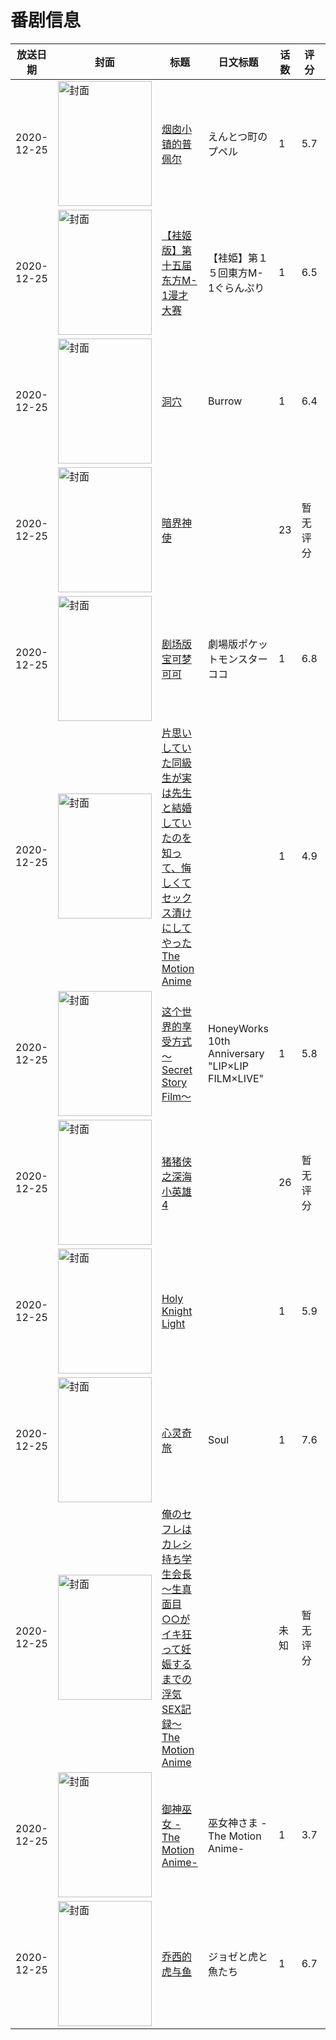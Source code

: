 # 番剧信息

|放送日期|封面|标题|日文标题|话数|评分|评分人数|
|---|---|---|---|---|---|---|
|2020-12-25|<img src="https://lain.bgm.tv/pic/cover/c/3d/0e/296309_Ulya9.jpg" alt="封面" style="width:150px;height:200px;object-fit:cover;">|[烟囱小镇的普佩尔](https://bangumi.tv/subject/296309)|えんとつ町のプペル|1|5.7|128人评分|
|2020-12-25|<img src="https://lain.bgm.tv/pic/cover/c/9c/ed/324294_n1t5s.jpg" alt="封面" style="width:150px;height:200px;object-fit:cover;">|[【袿姬版】第十五届东方M-1漫才大赛](https://bangumi.tv/subject/324294)|【袿姫】第１５回東方M-1ぐらんぷり|1|6.5|27人评分|
|2020-12-25|<img src="https://lain.bgm.tv/pic/cover/c/9f/18/325216_kO9d4.jpg" alt="封面" style="width:150px;height:200px;object-fit:cover;">|[洞穴](https://bangumi.tv/subject/325216)|Burrow|1|6.4|40人评分|
|2020-12-25|<img src="https://lain.bgm.tv/pic/cover/c/fd/06/324495_ddLDL.jpg" alt="封面" style="width:150px;height:200px;object-fit:cover;">|[暗界神使](https://bangumi.tv/subject/324495)||23|暂无评分|少于10人评分|
|2020-12-25|<img src="https://lain.bgm.tv/pic/cover/c/73/b4/301229_RdxWu.jpg" alt="封面" style="width:150px;height:200px;object-fit:cover;">|[剧场版 宝可梦 可可](https://bangumi.tv/subject/298119)|劇場版ポケットモンスター ココ|1|6.8|433人评分|
|2020-12-25|<img src="https://bangumi.tv/img/no_icon_subject.png" alt="封面" style="width:150px;height:200px;object-fit:cover;">|[片思いしていた同級生が実は先生と結婚していたのを知って、悔しくてセックス漬けにしてやった The Motion Anime](https://bangumi.tv/subject/317750)||1|4.9|15人评分|
|2020-12-25|<img src="https://lain.bgm.tv/pic/cover/c/53/68/313924_10L02.jpg" alt="封面" style="width:150px;height:200px;object-fit:cover;">|[这个世界的享受方式～Secret Story Film～](https://bangumi.tv/subject/313924)|HoneyWorks 10th Anniversary "LIP×LIP FILM×LIVE"|1|5.8|13人评分|
|2020-12-25|<img src="https://lain.bgm.tv/pic/cover/c/a5/7e/384760_pPUGF.jpg" alt="封面" style="width:150px;height:200px;object-fit:cover;">|[猪猪侠之深海小英雄 4](https://bangumi.tv/subject/384760)||26|暂无评分|少于10人评分|
|2020-12-25|<img src="https://lain.bgm.tv/pic/cover/c/a1/13/326110_OEU8V.jpg" alt="封面" style="width:150px;height:200px;object-fit:cover;">|[Holy Knight Light](https://bangumi.tv/subject/326110)||1|5.9|48人评分|
|2020-12-25|<img src="https://lain.bgm.tv/pic/cover/c/2b/61/285074_Di95b.jpg" alt="封面" style="width:150px;height:200px;object-fit:cover;">|[心灵奇旅](https://bangumi.tv/subject/285074)|Soul|1|7.6|2066人评分|
|2020-12-25|<img src="https://bangumi.tv/img/no_icon_subject.png" alt="封面" style="width:150px;height:200px;object-fit:cover;">|[俺のセフレはカレシ持ち学生会長 ～生真面目○○がイキ狂って妊娠するまでの浮気SEX記録～ The Motion Anime](https://bangumi.tv/subject/345646)||未知|暂无评分|少于10人评分|
|2020-12-25|<img src="https://bangumi.tv/img/no_icon_subject.png" alt="封面" style="width:150px;height:200px;object-fit:cover;">|[御神巫女 -The Motion Anime-](https://bangumi.tv/subject/320169)|巫女神さま -The Motion Anime-|1|3.7|16人评分|
|2020-12-25|<img src="https://lain.bgm.tv/pic/cover/c/f7/d3/295778_s7898.jpg" alt="封面" style="width:150px;height:200px;object-fit:cover;">|[乔西的虎与鱼](https://bangumi.tv/subject/295778)|ジョゼと虎と魚たち|1|6.7|2385人评分|
